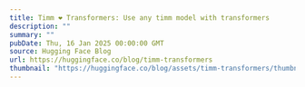```yaml
---
title: Timm ❤️ Transformers: Use any timm model with transformers
description: ""
summary: ""
pubDate: Thu, 16 Jan 2025 00:00:00 GMT
source: Hugging Face Blog
url: https://huggingface.co/blog/timm-transformers
thumbnail: "https://huggingface.co/blog/assets/timm-transformers/thumbnail.png"
---
```


